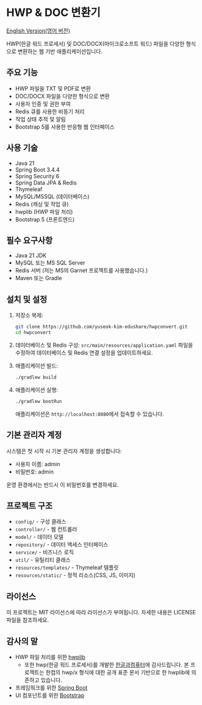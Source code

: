 # HWP & DOC 변환기

[English Version(영어 버전)](README.en.md)

HWP(한글 워드 프로세서) 및 DOC/DOCX(마이크로소프트 워드) 파일을 다양한 형식으로 변환하는 웹 기반 애플리케이션입니다.

## 주요 기능

- HWP 파일을 TXT 및 PDF로 변환
- DOC/DOCX 파일을 다양한 형식으로 변환
- 사용자 인증 및 권한 부여
- Redis 큐를 사용한 비동기 처리
- 작업 상태 추적 및 알림
- Bootstrap 5를 사용한 반응형 웹 인터페이스

## 사용 기술

- Java 21
- Spring Boot 3.4.4
- Spring Security 6
- Spring Data JPA & Redis
- Thymeleaf
- MySQL/MSSQL (데이터베이스)
- Redis (캐싱 및 작업 큐)
- hwplib (HWP 파일 처리)
- Bootstrap 5 (프론트엔드)

## 필수 요구사항

- Java 21 JDK
- MySQL 또는 MS SQL Server
- Redis 서버 (저는 MS의 Garnet 프로젝트를 사용했습니다.)
- Maven 또는 Gradle

## 설치 및 설정

1. 저장소 복제:
   ```bash
   git clone https://github.com/yuseok-kim-edushare/hwpconvert.git
   cd hwpconvert
   ```

2. 데이터베이스 및 Redis 구성:
   `src/main/resources/application.yaml` 파일을 수정하여 데이터베이스 및 Redis 연결 설정을 업데이트하세요.

3. 애플리케이션 빌드:
   ```bash
   ./gradlew build
   ```

4. 애플리케이션 실행:
   ```bash
   ./gradlew bootRun
   ```
   
   애플리케이션은 `http://localhost:8080`에서 접속할 수 있습니다.

## 기본 관리자 계정

시스템은 첫 시작 시 기본 관리자 계정을 생성합니다:
- 사용자 이름: admin
- 비밀번호: admin

운영 환경에서는 반드시 이 비밀번호를 변경하세요.

## 프로젝트 구조

- `config/` - 구성 클래스
- `controller/` - 웹 컨트롤러
- `model/` - 데이터 모델
- `repository/` - 데이터 액세스 인터페이스
- `service/` - 비즈니스 로직
- `util/` - 유틸리티 클래스
- `resources/templates/` - Thymeleaf 템플릿
- `resources/static/` - 정적 리소스(CSS, JS, 이미지)

## 라이선스

이 프로젝트는 MIT 라이선스에 따라 라이선스가 부여됩니다. 자세한 내용은 LICENSE 파일을 참조하세요.

## 감사의 말

- HWP 파일 처리를 위한 [hwplib](https://github.com/neolord0/hwplib)
  - 또한 hwp(한글 워드 프로세서)를 개발한 [한글과컴퓨터](https://www.hancom.com)에 감사드립니다.
    본 프로젝트는 한컴의 hwp/x 형식에 대한 공개 표준 문서 기반으로 한 hwplib에 의존하고 있습니다.
- 프레임워크를 위한 [Spring Boot](https://spring.io/projects/spring-boot)
- UI 컴포넌트를 위한 [Bootstrap](https://getbootstrap.com/) 
